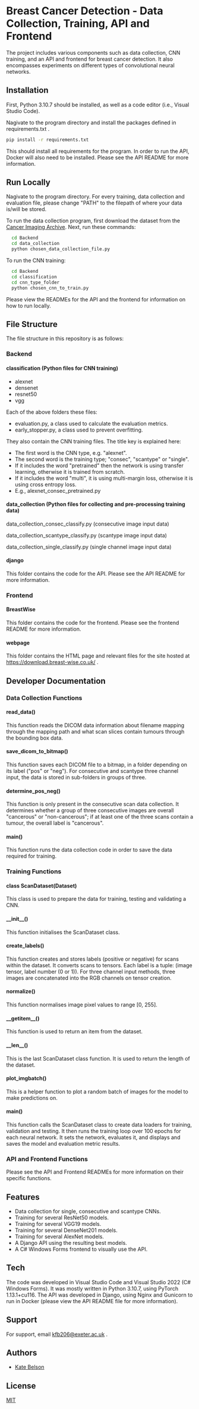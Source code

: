 
# Breast Cancer Detection - Data Collection, Training, API and Frontend 

The project includes various components such as data collection, CNN training, and an API and frontend for breast cancer detection. It also encompasses experiments on different types of convolutional neural networks. 


## Installation

First, Python 3.10.7 should be installed, as well as a code editor (i.e., Visual Studio Code). 

Nagivate to the program directory and install the packages defined in requirements.txt . 

```bash
pip install -r requirements.txt

```

This should install all requirements for the program. In order to run the API, Docker will also need to be installed. Please see the API README for more information. 
## Run Locally

Nagivate to the program directory. For every training, data collection and evaluation file, please change "PATH" to the filepath of where your data is/will be stored. 

To run the data collection program, first download the dataset from the [Cancer Imaging Archive](https://nbia.cancerimagingarchive.net/nbia-search/?MinNumberOfStudiesCriteria=1&CollectionCriteria=Duke-Breast-Cancer-MRI). Next, run these commands: 

```bash
  cd Backend
  cd data_collection
  python chosen_data_collection_file.py 
```

To run the CNN training: 

```bash
  cd Backend
  cd classification
  cd cnn_type_folder
  python chosen_cnn_to_train.py 
```

Please view the READMEs for the API and the frontend for information on how to run locally. 

## File Structure

The file structure in this repository is as follows: 

### Backend 

#### classification (Python files for CNN training)
- alexnet
- densenet
- resnet50 
- vgg 

Each of the above folders these files: 
- evaluation.py, a class used to calculate the evaluation metrics. 
- early_stopper.py, a class used to prevent overfitting. 

They also contain the CNN training files. The title key is explained here: 
- The first word is the CNN type, e.g. "alexnet". 
- The second word is the training type; "consec", "scantype" or "single". 
- If it includes the word "pretrained" then the network is using transfer learning, otherwise it is trained from scratch. 
- If it includes the word "multi", it is using multi-margin loss, otherwise it is using cross entropy loss. 
- E.g., alexnet_consec_pretrained.py 

#### data_collection (Python files for collecting and pre-processing training data)

data_collection_consec_classify.py (consecutive image input data)

data_collection_scantype_classify.py (scantype image input data)

data_collection_single_classify.py (single channel image input data)

#### django 

This folder contains the code for the API. Please see the API README for more information. 

### Frontend 

#### BreastWise 

This folder contains the code for the frontend. Please see the frontend README for more information. 

#### webpage 

This folder contains the HTML page and relevant files for the site hosted at https://download.breast-wise.co.uk/ .
## Developer Documentation

### Data Collection Functions 

#### read_data()

This function reads the DICOM data information about filename mapping through the mapping path and what scan slices contain tumours through the bounding box data. 

#### save_dicom_to_bitmap()

This function saves each DICOM file to a bitmap, in a folder depending on its label ("pos" or "neg"). For consecutive and scantype three channel input, the data is stored in sub-folders in groups of three. 

#### determine_pos_neg()

This function is only present in the consecutive scan data collection. It determines whether a group of three consecutive images are overall "cancerous" or "non-cancerous"; if at least one of the three scans contain a tumour, the overall label is "cancerous". 

#### main()

This function runs the data collection code in order to save the data required for training. 

### Training Functions 

#### class ScanDataset(Dataset)

This class is used to prepare the data for training, testing and validating a CNN. 

#### \_\_init__()

This function initialises the ScanDataset class. 

#### create_labels()

This function creates and stores labels (positive or negative) for scans within the dataset. It converts scans to tensors. Each label is a tuple: (image tensor, label number (0 or 1)). For three channel input methods, three images are concatenated into the RGB channels on tensor creation. 

#### normalize()

This function normalises image pixel values to range [0, 255].

#### \_\_getitem__()

This function is used to return an item from the dataset. 

#### \_\_len__()

This is the last ScanDataset class function. It is used to return the length of the dataset. 

#### plot_imgbatch()

This is a helper function to plot a random batch of images for the model to make predictions on. 

#### main()

This function calls the ScanDataset class to create data loaders for training, validation and testing. It then runs the training loop over 100 epochs for each neural network. It sets the network, evaluates it, and displays and saves the model and evaluation metric results. 

### API and Frontend Functions 

Please see the API and Frontend READMEs for more information on their specific functions. 
## Features

- Data collection for single, consecutive and scantype CNNs.
- Training for several ResNet50 models.
- Training for several VGG19 models.
- Training for several DenseNet201 models.
- Training for several AlexNet models.
- A Django API using the resulting best models. 
- A C# Windows Forms frontend to visually use the API. 


## Tech

The code was developed in Visual Studio Code and Visual Studio 2022 (C# Windows Forms). It was mostly written in Python 3.10.7, using PyTorch 1.13.1+cu116. The API was developed in Django, using Nginx and Gunicorn to run in Docker (please view the API README file for more information). 

## Support

For support, email kfb206@exeter.ac.uk .


## Authors

- [Kate Belson](https://github.com/kfb19)


## License

[MIT](https://choosealicense.com/licenses/mit/)


